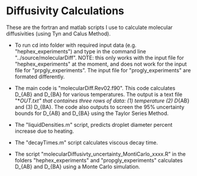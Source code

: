 # Diffusivity Calculations

These are the fortran and matlab scripts I use to calculate molecular diffusivities (using Tyn and Calus Method).

- To run cd into folder with required input data (e.g. "hephex_experiments") and type in the command line "../source/molecularDiff".  NOTE: this only works with the input file for "hephex_experiments" at the moment, and does not work for the input file for "prpgly_experiments".  The input file for "progly_experiments" are formated differently.

- The main code is "molecularDiff.Rev02.f90".  This code calculates D_{AB} and D_{BA} for various temperatures.  The output is a text file "*_OUT.txt" that containes three rows of data: (1) temperature (2) D_{AB} and (3) D_{BA}.  The code also outputs to screen the 95% uncertainty bounds for D_{AB} and D_{BA} using the Taylor Series Method.

- The "liquidDensities.m" script, predicts droplet diameter percent increase due to heating.

- The "decayTimes.m" script calculates viscous decay time.

- The script "molecularDiffusivty_uncertainty_MontiCarlo_xxxx.R" in the folders "hephex_experiments" and "propgly_experiments" calculates D_{AB} and D_{BA} using a Monte Carlo simulation.
